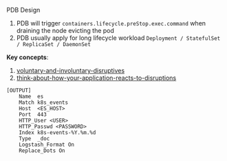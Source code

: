 

PDB Design
1. PDB will trigger `containers.lifecycle.preStop.exec.command` when draining the node evicting the pod
2. PDB usually apply for long lifecycle workload `Deployment / StatefulSet / ReplicaSet / DaemonSet`

__Key concepts__:  
1. [voluntary-and-involuntary-disruptives](https://kubernetes.io/docs/concepts/workloads/pods/disruptions/#voluntary-and-involuntary-disruptions)
2. [think-about-how-your-application-reacts-to-disruptions](https://kubernetes.io/docs/tasks/run-application/configure-pdb/#think-about-how-your-application-reacts-to-disruptions)

```
[OUTPUT]
    Name  es
    Match k8s_events
    Host  <ES_HOST>
    Port  443
    HTTP_User <USER>
    HTTP_Passwd <PASSWORD>
    Index k8s-events-%Y.%m.%d
    Type  _doc
    Logstash_Format On
    Replace_Dots On
```